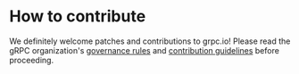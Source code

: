 # How to contribute

We definitely welcome patches and contributions to grpc.io! Please read the gRPC
organization's [governance rules](https://github.com/grpc/grpc-community/blob/main/governance.md)
and [contribution guidelines](https://github.com/grpc/grpc-community/blob/main/CONTRIBUTING.md) before proceeding.
